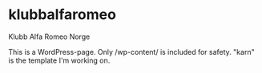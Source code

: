 # klubbalfaromeo
Klubb Alfa Romeo Norge

This is a WordPress-page.
Only /wp-content/ is included for safety.
"karn" is the template I'm working on.
